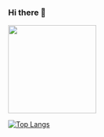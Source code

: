 ### Hi there 👋

<img height="180em" src="https://github-readme-stats.vercel.app/api?username=cifuab&show_icons=true&hide_border=true&&count_private=true&include_all_commits=true" />


[![Top Langs](https://github-readme-stats.vercel.app/api/top-langs/?username=cifuab&layout=compact)](https://github.com/anuraghazra/github-readme-stats)


